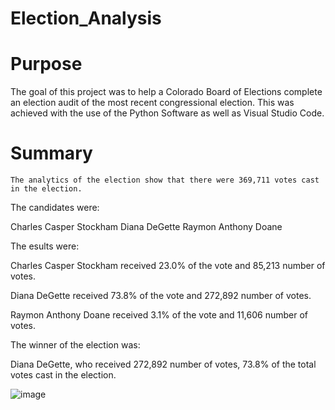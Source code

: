 # Election_Analysis

# Purpose
  
  The goal of this project was to help a Colorado Board of Elections complete an election audit of the most recent congressional election. This was achieved with the use of the Python Software as well as Visual Studio Code.
  
 # Summary 
  
    The analytics of the election show that there were 369,711 votes cast in the election.

The candidates were:

Charles Casper Stockham
Diana DeGette
Raymon Anthony Doane

The esults were:

Charles Casper Stockham received 23.0% of the vote and 85,213 number of votes.

Diana DeGette received 73.8% of the vote and 272,892 number of votes.

Raymon Anthony Doane received 3.1% of the vote and 11,606 number of votes.

The winner of the election was:

Diana DeGette, who received 272,892 number of votes, 73.8% of the total votes cast in the election.

![image](https://user-images.githubusercontent.com/101299252/182504737-6702d86c-d74b-4a4f-864b-59f37c1ecf1c.png)


